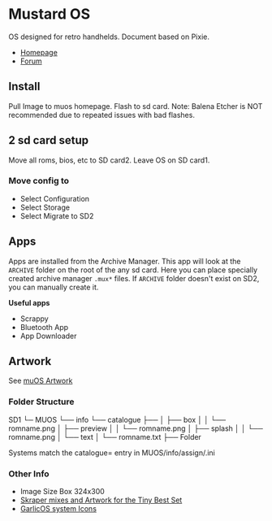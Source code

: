 # Mustard OS
OS designed for retro handhelds. Document based on Pixie.
- [Homepage](https://muos.dev/)
- [Forum](https://community.muos.dev/)

## Install
Pull Image to muos homepage. Flash to sd card.
Note: Balena Etcher is NOT recommended due to repeated issues with bad flashes.

## 2 sd card setup
Move all roms, bios, etc to SD card2. Leave OS on SD card1.

### Move config to
- Select Configuration
- Select Storage
- Select Migrate to SD2

## Apps
Apps are installed from the Archive Manager. This app will look at the `ARCHIVE` folder on the root of the any sd card. Here you can place specially created archive manager `.mux*` files. If `ARCHIVE` folder doesn't exist on SD2, you can manually create it.

**Useful apps**
- Scrappy
- Bluetooth App
- App Downloader

## Artwork
See [muOS Artwork](https://muos.dev/installation/artwork)

### Folder Structure
SD1
└─ MUOS
    └── info
        └── catalogue
            ├── <System>
            │    ├── box
            │    │   └── romname.png
            │    ├── preview
            │    │   └── romname.png
            │    ├── splash
            │    │   └── romname.png
            │    └── text
            │        └── romname.txt
            ├── Folder

Systems match the catalogue= entry in MUOS/info/assign/<system>.ini

### Other Info
- Image Size Box 324x300
- [Skraper mixes and Artwork for the Tiny Best Set](https://github.com/antiKk/muOS-Artwork)
- [GarlicOS system Icons](https://github.com/Vidnez/retro-systems-icons-for-GarlicOS)